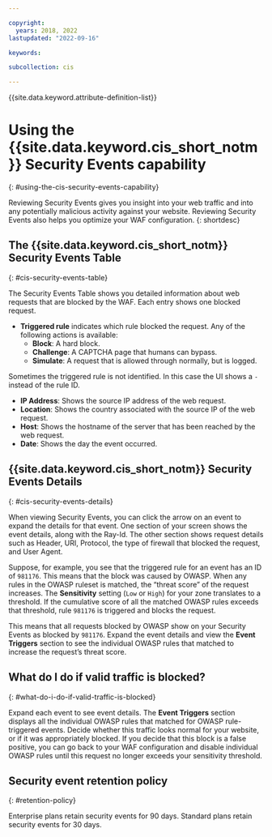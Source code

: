 ```yaml
---

copyright:
  years: 2018, 2022
lastupdated: "2022-09-16"

keywords: 

subcollection: cis

---
```


{{site.data.keyword.attribute-definition-list}}

# Using the {{site.data.keyword.cis_short_notm}} Security Events capability
{: #using-the-cis-security-events-capability}

Reviewing Security Events gives you insight into your web traffic and into any potentially malicious activity against your website. Reviewing Security Events also helps you optimize your WAF configuration.
{: shortdesc}


## The {{site.data.keyword.cis_short_notm}} Security Events Table
{: #cis-security-events-table}

The Security Events Table shows you detailed information about web requests that are blocked by the WAF. Each entry shows one blocked request.
* **Triggered rule** indicates which rule blocked the request. Any of the following actions is available:
    * **Block**: A hard block.
    * **Challenge**: A CAPTCHA page that humans can bypass.
    * **Simulate**: A request that is allowed through normally, but is logged.

Sometimes the triggered rule is not identified. In this case the UI shows a `-` instead of the rule ID.
* **IP Address**: Shows the source IP address of the web request.
* **Location**: Shows the country associated with the source IP of the web request.
* **Host**: Shows the hostname of the server that has been reached by the web request.
* **Date**: Shows the day the event occurred.


## {{site.data.keyword.cis_short_notm}} Security Events Details
{: #cis-security-events-details}

When viewing Security Events, you can click the arrow on an event to expand the details for that event.
One section of your screen shows the event details, along with the Ray-Id. The other section shows request details such as Header, URI, Protocol, the type of firewall that blocked the request, and User Agent.

Suppose, for example, you see that the triggered rule for an event has an ID of `981176`. This means that the block was caused by OWASP. When any rules in the OWASP ruleset is matched, the “threat score” of the request increases. The **Sensitivity** setting (`Low` or `High`) for your zone translates to a threshold. If the cumulative score of all the matched OWASP rules exceeds that threshold, rule `981176` is triggered and blocks the request.

This means that all requests blocked by OWASP show on your Security Events as blocked by `981176`. Expand the event details and view the **Event Triggers** section to see the individual OWASP rules that matched to increase the request’s threat score.

## What do I do if valid traffic is blocked?
{: #what-do-i-do-if-valid-traffic-is-blocked}

Expand each event to see event details. The **Event Triggers** section displays all the individual OWASP rules that matched for OWASP rule-triggered events. Decide whether this traffic looks normal for your website, or if it was appropriately blocked. If you decide that this block is a false positive, you can go back to your WAF configuration and disable individual OWASP rules until this request no longer exceeds your sensitivity threshold.

## Security event retention policy
{: #retention-policy}

Enterprise plans retain security events for 90 days. Standard plans retain security events for 30 days. 

